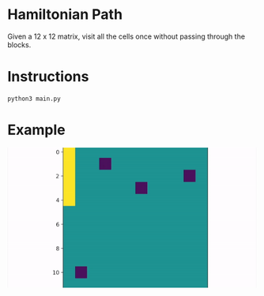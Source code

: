 # Hamiltonian Path

Given a 12 x 12 matrix, visit all the cells once without passing through the blocks.

# Instructions
```
python3 main.py
```

# Example

![Alt Text](https://github.com/kyu-kuanwei/Hamiltonian-Path/blob/main/example/sample1.gif)